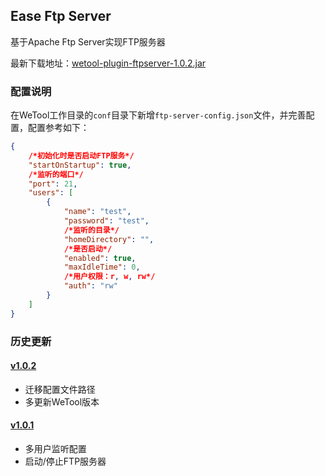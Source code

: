 ## Ease Ftp Server

基于Apache Ftp Server实现FTP服务器

最新下载地址：[wetool-plugin-ftpserver-1.0.2.jar](http://share.qiniu.segocat.com/tool/wetool/plugin/wetool-plugin-ftpserver-1.0.2.jar)

### 配置说明

在WeTool工作目录的`conf`目录下新增`ftp-server-config.json`文件，并完善配置，配置参考如下：

```json
{
    /*初始化时是否启动FTP服务*/
    "startOnStartup": true,
    /*监听的端口*/
    "port": 21,
    "users": [
        {
            "name": "test",
            "password": "test",
            /*监听的目录*/
            "homeDirectory": "",
            /*是否启动*/
            "enabled": true,
            "maxIdleTime": 0,
            /*用户权限：r, w, rw*/
            "auth": "rw"
        }
    ]
}
```

### 历史更新

#### [v1.0.2](http://share.qiniu.segocat.com/tool/wetool/plugin/wetool-plugin-ftpserver-1.0.2.jar)

- 迁移配置文件路径
- 多更新WeTool版本

#### [v1.0.1](http://share.qiniu.segocat.com/tool/wetool/plugin/wetool-plugin-ftpserver-1.0.1.jar)

- 多用户监听配置
- 启动/停止FTP服务器
